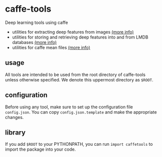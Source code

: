# caffe-tools
Deep learning tools using caffe

- utilities for extracting deep features from images [(more info)](caffetools/extract/README.md)
- utilities for storing and retrieving deep features into and from LMDB databases [(more info)](caffetools/lmdb/README.md)
- utilities for caffe mean files [(more info)](caffetools/mean/README.md)

## usage
All tools are intended to be used from the root directory of caffe-tools unless otherwise specified. We denote this uppermost directory as `$ROOT`.

## configuration
Before using any tool, make sure to set up the configuration file `config.json`. You can copy `config.json.template` and make the appropriate changes.

## library
If you add `$ROOT` to your PYTHONPATH, you can run `import caffetools` to import the package into your code.
